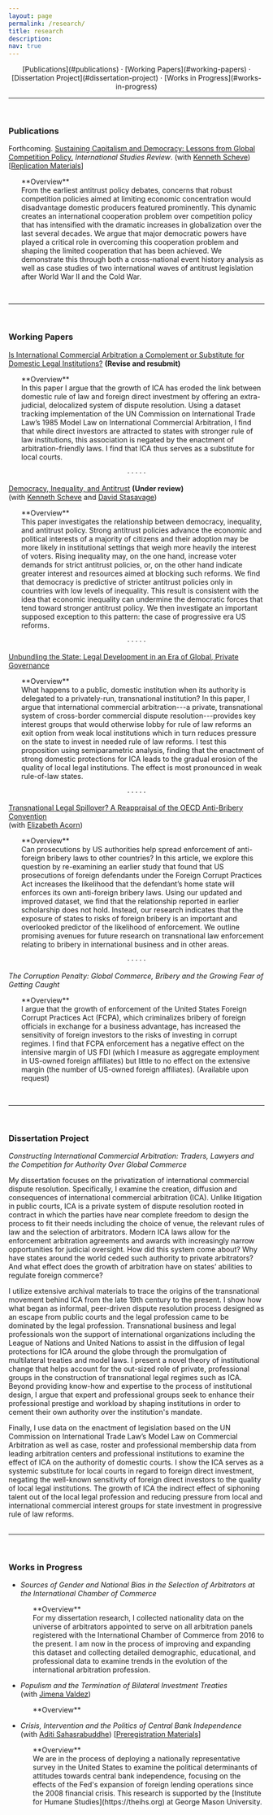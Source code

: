 ```yaml
---
layout: page
permalink: /research/
title: research
description:
nav: true
---
```

<div align="center" markdown="1">
[Publications](#publications) &middot; [Working Papers](#working-papers) &middot; [Dissertation Project](#dissertation-project) &middot; [Works in Progress](#works-in-progress)
</div>

<hr class="sectiondiv"><br>

### Publications

Forthcoming. [Sustaining Capitalism and Democracy: Lessons from Global Competition Policy.](/assets/papers/AllenScheve_Competition_July2021.pdf) *International Studies Review*. (with [Kenneth Scheve](https://scheve-research.org/)) [[Replication Materials](https://doi.org/10.7910/DVN/QCLWEM)]

<p style="margin-left:5%" markdown="1">
**Overview**<br>
From the earliest antitrust policy debates, concerns that robust competition policies aimed at limiting economic concentration would disadvantage domestic producers featured prominently. This dynamic creates an international cooperation problem over competition policy that has intensified with the dramatic increases in globalization over the last several decades. We argue that major democratic powers have played a critical role in overcoming this cooperation problem and shaping the limited cooperation that has been achieved. We demonstrate this through both a cross-national event history analysis as well as case studies of two international waves of antitrust legislation after World War II and the Cold War.</p><br>

<hr class="sectiondiv"><br>

### Working Papers

[Is International Commercial Arbitration a Complement or Substitute for Domestic Legal Institutions?](/assets/papers/MAllen_2021_ICA_Sub_or_Comp.pdf) **(Revise and resubmit)**
<p style="margin-left:5%" markdown="1">
**Overview**<br>
In this paper I argue that the growth of ICA has eroded the link between domestic rule of law and foreign direct investment by offering an extra-judicial, delocalized system of dispute resolution. Using a dataset tracking implementation of the UN Commission on International Trade Law’s 1985 Model Law on International Commercial Arbitration, I find that while direct investors are attracted to states with stronger rule of law institutions, this association is negated by the enactment of arbitration-friendly laws. I find that ICA thus serves as a substitute for local courts.</p>

<center>&middot; &middot; &middot; &middot; &middot;</center>

[Democracy, Inequality, and Antitrust](/assets/papers/DemIneqAntitrust_Dec2021.pdf) **(Under review)** <br>
(with [Kenneth Scheve](https://scheve-research.org/) and [David Stasavage](https://stasavage.com/))

<p style="margin-left:5%" markdown="1">
**Overview**<br>
This paper investigates the relationship between democracy, inequality, and antitrust policy. Strong antitrust policies advance the economic and political interests of a majority of citizens and their adoption may be more likely in institutional settings that weigh more heavily the interest of voters. Rising inequality may, on the one hand, increase voter demands for strict antitrust policies, or, on the other hand indicate greater interest and resources aimed at blocking such reforms. We find that democracy is predictive of stricter antitrust policies only in countries with low levels of inequality. This result is consistent with the idea that economic inequality can undermine the democratic forces that tend toward stronger antitrust policy. We then investigate an important supposed exception to this pattern: the case of progressive era US reforms.</p>

<center>&middot; &middot; &middot; &middot; &middot;</center>

[Unbundling the State: Legal Development in an Era of Global, Private Governance](/assets/papers/MAllen_2022_Unbundling.pdf)
<p style="margin-left:5%" markdown="1">
**Overview**<br>
What happens to a public, domestic institution when its authority is delegated to a privately-run, transnational institution? In this paper, I argue that international commercial arbitration---a private, transnational system of cross-border commercial dispute resolution---provides key interest groups that would otherwise lobby for rule of law reforms an exit option from weak local institutions which in turn reduces pressure on the state to invest in needed rule of law reforms. I test this proposition using semiparametric analysis, finding that the enactment of strong domestic protections for ICA leads to the gradual erosion of the quality of local legal institutions. The effect is most pronounced in weak rule-of-law states.</p>

<center>&middot; &middot; &middot; &middot; &middot;</center>

[Transnational Legal Spillover? A Reappraisal of the OECD Anti-Bribery Convention](/assets/papers/Acorn_Allen_2021_Spillover.pdf) <br>
(with [Elizabeth Acorn](http://www.elizabethacorn.com))
<p style="margin-left:5%" markdown="1">
**Overview**<br>
Can prosecutions by US authorities help spread enforcement of anti-foreign bribery laws to other countries? In this article, we explore this question by re-examining an earlier study that found that US prosecutions of foreign defendants under the Foreign Corrupt Practices Act increases the likelihood that the defendant’s home state will enforces its own anti-foreign bribery laws. Using our updated and improved dataset, we find that the relationship reported in earlier scholarship does not hold. Instead, our research indicates that the exposure of states to risks of foreign bribery is an important and overlooked predictor of the likelihood of enforcement. We outline promising avenues for future research on transnational law enforcement relating to bribery in international business and in other areas.</p>

<center>&middot; &middot; &middot; &middot; &middot;</center>

*The Corruption Penalty: Global Commerce, Bribery and the Growing Fear of Getting Caught*
<p style="margin-left:5%" markdown="1">
**Overview**<br>
I argue that the growth of enforcement of the United States Foreign Corrupt Practices Act (FCPA), which criminalizes bribery of foreign officials in exchange for a business advantage, has increased the sensitivity of foreign investors to the risks of investing in corrupt regimes. I find that FCPA enforcement has a negative effect on the intensive margin of US FDI (which I measure as aggregate employment in US-owned foreign affiliates) but little to no effect on the extensive margin (the number of US-owned foreign affiliates). (Available upon request)</p><br>

<hr class="sectiondiv"><br>

### Dissertation Project

*Constructing International Commercial Arbitration: Traders, Lawyers and the Competition for Authority Over Global Commerce*

My dissertation focuses on the privatization of international commercial dispute resolution. Specifically, I examine the creation, diffusion and consequences of international commercial arbitration (ICA). Unlike litigation in public courts, ICA is a private system of dispute resolution rooted in contract in which the parties have near complete freedom to design the process to fit their needs including the choice of venue, the relevant rules of law and the selection of arbitrators. Modern ICA laws allow for the enforcement arbitration agreements and awards with increasingly narrow opportunities for judicial oversight. How did this system come about? Why have states around the world ceded such authority to private arbitrators? And what effect does the growth of arbitration have on states’ abilities to regulate foreign commerce?

I utilize extensive archival materials to trace the origins of the transnational movement behind ICA from the late 19th century to the present. I show how what began as informal, peer-driven dispute resolution process designed as an escape from public courts and the legal profession came to be dominated by the legal profession. Transnational business and legal professionals won the support of international organizations including the League of Nations and United Nations to assist in the diffusion of legal protections for ICA around the globe through the promulgation of multilateral treaties and model laws. I present a novel theory of institutional change that helps account for the out-sized role of private, professional groups in the construction of transnational legal regimes such as ICA. Beyond providing know-how and expertise to the process of institutional design, I argue that expert and professional groups seek to enhance their professional prestige and workload by shaping institutions in order to cement their own authority over the institution's mandate.

Finally, I use data on the enactment of legislation based on the UN Commission on International Trade Law’s Model Law on Commercial Arbitration as well as case, roster and professional membership data from leading arbitration centers and professional institutions to examine the effect of ICA on the authority of domestic courts. I show the ICA serves as a systemic substitute for local courts in regard to foreign direct investment, negating the well-known sensitivity of foreign direct investors to the quality of local legal institutions. The growth of ICA the indirect effect of siphoning talent out of the local legal profession and reducing pressure from local and international commercial interest groups for state investment in progressive rule of law reforms.<br><br>

<hr class="sectiondiv"><br>

### Works in Progress

- *Sources of Gender and National Bias in the Selection of Arbitrators at the International Chamber of Commerce*

  <p style="margin-left:5%" markdown="1">
  **Overview**<br>
  For my dissertation research, I collected nationality data on the universe of arbitrators appointed to serve on all arbitration panels registered with the International Chamber of Commerce from 2016 to the present. I am now in the process of improving and expanding this dataset and collecting detailed demographic, educational, and professional data to examine trends in the evolution of the international arbitration profession.</p>

- *Populism and the Termination of Bilateral Investment Treaties* <br> (with [Jimena Valdez](https://www.lse.ac.uk/european-institute/people/valdez-jimena))

  <p style="margin-left:5%" markdown="1">
  **Overview**<br>

  </p>

- *Crisis, Intervention and the Politics of Central Bank Independence* <br>
(with [Aditi Sahasrabuddhe](https://aditisahasrabuddhe.com)) [[Preregistration Materials](https://osf.io/axq5c/)]

  <p style="margin-left:5%" markdown="1">
  **Overview**<br>
  We are in the process of deploying a nationally representative survey in the United States to examine the political determinants of attitudes towards central bank independence, focusing on the effects of the Fed's expansion of foreign lending operations since the 2008 financial crisis. This research is supported by the [Institute for Humane Studies](https://theihs.org) at George Mason University.</p>
